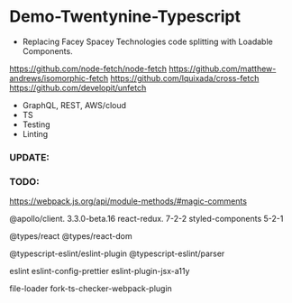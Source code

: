 # Demo-Twentynine-Typescript

* Replacing Facey Spacey Technologies code splitting with Loadable Components.

https://github.com/node-fetch/node-fetch
https://github.com/matthew-andrews/isomorphic-fetch
https://github.com/lquixada/cross-fetch
https://github.com/developit/unfetch

* GraphQL, REST, AWS/cloud
* TS
* Testing
* Linting


### UPDATE:


### TODO:

https://webpack.js.org/api/module-methods/#magic-comments


@apollo/client.   3.3.0-beta.16
react-redux. 7-2-2
styled-components 5-2-1

@types/react
@types/react-dom

@typescript-eslint/eslint-plugin
@typescript-eslint/parser

eslint
eslint-config-prettier
eslint-plugin-jsx-a11y

file-loader
fork-ts-checker-webpack-plugin